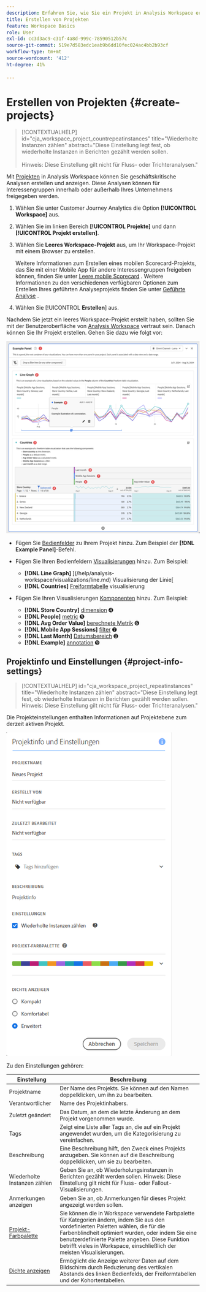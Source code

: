 ```yaml
---
description: Erfahren Sie, wie Sie ein Projekt in Analysis Workspace erstellen
title: Erstellen von Projekten
feature: Workspace Basics
role: User
exl-id: cc3d3ac9-c31f-4a8d-999c-78590512b57c
source-git-commit: 519e7d583edc1eab9b6dd10fec024ac4bb2b93cf
workflow-type: tm+mt
source-wordcount: '412'
ht-degree: 41%

---
```


# Erstellen von Projekten {#create-projects}

<!-- markdownlint-disable MD034 -->

>[!CONTEXTUALHELP]
>id="cja_workspace_project_countrepeatinstances"
>title="Wiederholte Instanzen zählen"
>abstract="Diese Einstellung legt fest, ob wiederholte Instanzen in Berichten gezählt werden sollen.<br/><br/>Hinweis: Diese Einstellung gilt nicht für Fluss- oder Trichteranalysen."

<!-- markdownlint-enable MD034 -->


Mit [Projekten](/help/analysis-workspace/build-workspace-project/freeform-overview.md) in Analysis Workspace können Sie geschäftskritische Analysen erstellen und anzeigen.  Diese Analysen können für Interessengruppen innerhalb oder außerhalb Ihres Unternehmens freigegeben werden.

1. Wählen Sie unter Customer Journey Analytics die Option **[!UICONTROL Workspace]** aus.

1. Wählen Sie im linken Bereich **[!UICONTROL Projekte]** und dann **[!UICONTROL Projekt erstellen]**.

1. Wählen Sie **Leeres Workspace-Projekt** aus, um Ihr Workspace-Projekt mit einem Browser zu erstellen.

   Weitere Informationen zum Erstellen eines mobilen Scorecard-Projekts, das Sie mit einer Mobile App für andere Interessengruppen freigeben können, finden Sie unter [Leere mobile Scorecard](/help/mobile-app/curator.md) . Weitere Informationen zu den verschiedenen verfügbaren Optionen zum Erstellen Ihres geführten Analyseprojekts finden Sie unter [Geführte Analyse](/help/guided-analysis/overview.md) .

1. Wählen Sie [!UICONTROL **Erstellen**] aus.


Nachdem Sie jetzt ein leeres Workspace-Projekt erstellt haben, sollten Sie mit der Benutzeroberfläche von [Analysis Workspace](/help/analysis-workspace/home.md) vertraut sein. Danach können Sie Ihr Projekt erstellen. Gehen Sie dazu wie folgt vor:

![Beispielprojekt](assets/example-project.png)

* Fügen Sie [Bedienfelder](/help/analysis-workspace/c-panels/panels.md) zu Ihrem Projekt hinzu. Zum Beispiel der **[!DNL Example Panel]**-Befehl.

* Fügen Sie Ihren Bedienfeldern [Visualisierungen](/help/analysis-workspace/visualizations/freeform-analysis-visualizations.md) hinzu. Zum Beispiel:
   * **[!DNL Line Graph]** ](/help/analysis-workspace/visualizations/line.md) Visualisierung der Linie[
   * **[!DNL Countries]** [Freiformtabelle](/help/analysis-workspace/visualizations/freeform-table/freeform-table.md) visualisierung
* Fügen Sie Ihren Visualisierungen [Komponenten](/help/components/overview.md) hinzu. Zum Beispiel:
   * **[!DNL Store Country]** [dimension](/help/components/dimensions/overview.md) ➍
   * **[!DNL People]** [metric](/help/components/apply-create-metrics.md) ➎
   * **[!DNL Avg Order Value]** [berechnete Metrik](/help/components/calc-metrics/calc-metr-overview.md) ➏
   * **[!DNL Mobile App Sessions]** [filter](/help/components/filters/filters-overview.md) ➐
   * **[!DNL Last Month]** [Datumsbereich](/help/components/date-ranges/overview.md) ➑
   * **[!DNL Example]** [annotation](/help/components/annotations/overview.md) ➒


## Projektinfo und Einstellungen {#project-info-settings}

<!-- markdownlint-disable MD034 -->

>[!CONTEXTUALHELP]
>id="cja_workspace_project_repeatinstances"
>title="Wiederholte Instanzen zählen"
>abstract="Diese Einstellung legt fest, ob wiederholte Instanzen in Berichten gezählt werden sollen.<br/>Hinweis: Diese Einstellung gilt nicht für Fluss- oder Trichteranalysen."

<!-- markdownlint-enable MD034 -->


Die Projekteinstellungen enthalten Informationen auf Projektebene zum derzeit aktiven Projekt.

![Das Fenster Projektinfo und Einstellungen.](./assets/projectinfo.png)

Zu den Einstellungen gehören:

| Einstellung | Beschreibung |
|---|---|
| Projektname | Der Name des Projekts. Sie können auf den Namen doppelklicken, um ihn zu bearbeiten. |
| Verantwortlicher | Name des Projektinhabers. |
| Zuletzt geändert | Das Datum, an dem die letzte Änderung an dem Projekt vorgenommen wurde. |
| Tags | Zeigt eine Liste aller Tags an, die auf ein Projekt angewendet wurden, um die Kategorisierung zu vereinfachen. |
| Beschreibung | Eine Beschreibung hilft, den Zweck eines Projekts anzugeben. Sie können auf die Beschreibung doppelklicken, um sie zu bearbeiten. |
| Wiederholte Instanzen zählen | Geben Sie an, ob Wiederholungsinstanzen in Berichten gezählt werden sollen. Hinweis: Diese Einstellung gilt nicht für Fluss- oder Fallout-Visualisierungen. |
| Anmerkungen anzeigen | Geben Sie an, ob Anmerkungen für dieses Projekt angezeigt werden sollen. |
| [Projekt-Farbpalette](/help/analysis-workspace/build-workspace-project/color-palettes.md) | Sie können die in Workspace verwendete Farbpalette für Kategorien ändern, indem Sie aus den vordefinierten Paletten wählen, die für die Farbenblindheit optimiert wurden, oder indem Sie eine benutzerdefinierte Palette angeben. Diese Funktion betrifft vieles in Workspace, einschließlich der meisten Visualisierungen. |
| [Dichte anzeigen](/help/analysis-workspace/build-workspace-project/view-density.md) | Ermöglicht die Anzeige weiterer Daten auf dem Bildschirm durch Reduzierung des vertikalen Abstands des linken Bedienfelds, der Freiformtabellen und der Kohortentabellen. |



